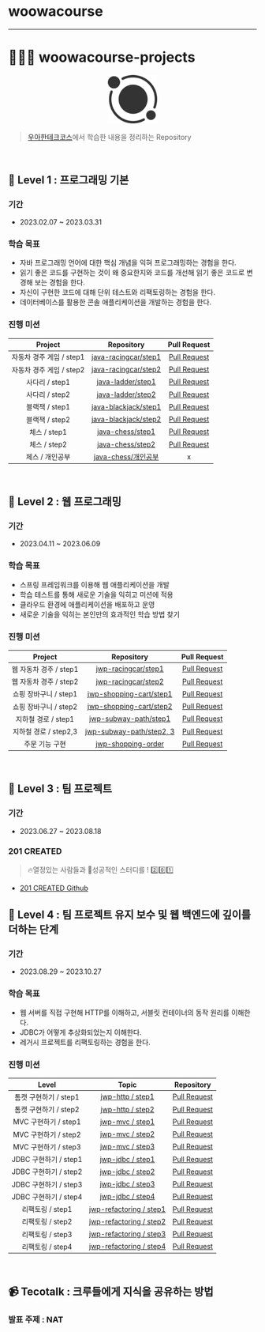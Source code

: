 # woowacourse
---
# 👨🏻‍💻 woowacourse-projects

<p align="center">
    <img src="./image.webp" alt="우아한 테크코스 포스터" width="20%" />
</p>



>  [우아한테크코스](https://woowacourse.github.io/)에서 학습한 내용을 정리하는 Repository

<br/>

## 🥚 Level 1 : 프로그래밍 기본

### 기간

- 2023.02.07 ~ 2023.03.31

### 학습 목표

- 자바 프로그래밍 언어에 대한 핵심 개념을 익혀 프로그래밍하는 경험을 한다.
- 읽기 좋은 코드를 구현하는 것이 왜 중요한지와 코드를 개선해 읽기 좋은 코드로 변경해 보는 경험을 한다.
- 자신이 구현한 코드에 대해 단위 테스트와 리팩토링하는 경험을 한다.
- 데이터베이스를 활용한 콘솔 애플리케이션을 개발하는 경험을 한다.

### 진행 미션

|      Project      |                                 Repository                                  |                              Pull Request                              |
|:-----------------:|:---------------------------------------------------------------------------:|:----------------------------------------------------------------------:|
| 자동차 경주 게임 / step1 | [java-racingcar/step1](https://github.com/CFalws/java-racingcar/tree/step1) | [Pull Request](https://github.com/woowacourse/java-racingcar/pull/444) |
| 자동차 경주 게임 / step2 | [java-racingcar/step2](https://github.com/CFalws/java-racingcar/tree/step2) | [Pull Request](https://github.com/woowacourse/java-racingcar/pull/586) |
|    사다리 / step1    |    [java-ladder/step1](https://github.com/CFalws/java-ladder/tree/step1)    |   [Pull Request](https://github.com/woowacourse/java-ladder/pull/86)   |
|    사다리 / step2    |    [java-ladder/step2](https://github.com/CFalws/java-ladder/tree/step2)    |  [Pull Request](https://github.com/woowacourse/java-ladder/pull/238)   |
|    블랙잭 / step1    | [java-blackjack/step1](https://github.com/CFalws/java-blackjack/tree/step1) | [Pull Request](https://github.com/woowacourse/java-blackjack/pull/467) |
|    블랙잭 / step2    | [java-blackjack/step2](https://github.com/CFalws/java-blackjack/tree/step2) | [Pull Request](https://github.com/woowacourse/java-blackjack/pull/519) |
|    체스 / step1     |     [java-chess/step1](https://github.com/CFalws/java-chess/tree/step1)     |   [Pull Request](https://github.com/woowacourse/java-chess/pull/445)   |
|    체스 / step2     |     [java-chess/step2](https://github.com/CFalws/java-chess/tree/step2)     |   [Pull Request](https://github.com/woowacourse/java-chess/pull/600)   |
|     체스 / 개인공부     |      [java-chess/개인공부](https://github.com/CFalws/java-chess/tree/new/src/main/java/chess)       |                                   x                                    |
<br/>

## 🐣 Level 2 : 웹 프로그래밍

### 기간

- 2023.04.11 ~ 2023.06.09

### 학습 목표

- 스프링 프레임워크를 이용해 웹 애플리케이션을 개발
- 학습 테스트를 통해 새로운 기술을 익히고 미션에 적용
- 클라우드 환경에 애플리케이션을 배포하고 운영
- 새로운 기술을 익히는 본인만의 효과적인 학습 방법 찾기

### 진행 미션

|     Project      |                                    Repository                                     |                         Pull Request                         |
|:----------------:|:---------------------------------------------------------------------------------:| :----------------------------------------------------------: |
| 웹 자동차 경주 / step1 |     [jwp-racingcar/step1](https://github.com/CFalws/jwp-racingcar/tree/step1)     | [Pull Request](https://github.com/woowacourse/jwp-racingcar/pull/11) |
| 웹 자동차 경주 / step2 |     [jwp-racingcar/step2](https://github.com/CFalws/jwp-racingcar/tree/step2)     | [Pull Request](https://github.com/woowacourse/jwp-racingcar/pull/102) |
| 쇼핑 장바구니 / step1  | [jwp-shopping-cart/step1](https://github.com/CFalws/jwp-shopping-cart/tree/step1) | [Pull Request](https://github.com/woowacourse/jwp-shopping-cart/pull/176) |
| 쇼핑 장바구니 / step2  | [jwp-shopping-cart/step2](https://github.com/CFalws/jwp-shopping-cart/tree/step2) | [Pull Request](https://github.com/woowacourse/jwp-shopping-cart/pull/271) |
|  지하철 경로 / step1  |   [jwp-subway-path/step1](https://github.com/CFalws/jwp-subway-path/tree/step1)   | [Pull Request](https://github.com/woowacourse/jwp-subway-path/pull/37) |
| 지하철 경로 / step2,3 | [jwp-subway-path/step2, 3](https://github.com/CFalws/jwp-subway-path/tree/step2)  | [Pull Request](https://github.com/woowacourse/jwp-subway-path/pull/173) |
|     주문 기능 구현     |   [jwp-shopping-order](https://github.com/CFalws/jwp-shopping-order/tree/step1)   | [Pull Request](https://github.com/woowacourse/jwp-shopping-order/pull/85) |
<br/>

## 🐥 Level 3 : 팀 프로젝트

### 기간

- 2023.06.27 ~ 2023.08.18

### 201 CREATED
> 🔥열정있는 사람들과 💪성공적인 스터디를 ! 2️⃣0️⃣1️⃣
- [201 CREATED Github](https://github.com/woowacourse-teams/2023-yigongil)
  <br/>

## 🐓 Level 4 : 팀 프로젝트 유지 보수 및 웹 백엔드에 깊이를 더하는 단계

### 기간

- 2023.08.29 ~ 2023.10.27

### 학습 목표

- 웹 서버를 직접 구현해 HTTP를 이해하고, 서블릿 컨테이너의 동작 원리를 이해한다.
- JDBC가 어떻게 추상화되었는지 이해한다. 
- 레거시 프로젝트를 리팩토링하는 경험을 한다.

### 진행 미션
|       Level       |                                      Topic                                      |                                 Repository                                 |                   
|:-----------------:|:-------------------------------------------------------------------------------:|:--------------------------------------------------------------------------:| 
|  톰캣 구현하기 / step1  |   [jwp-http / step1](https://github.com/CFalws/jwp-dashboard-http/tree/step1)   | [Pull Request](https://github.com/woowacourse/jwp-dashboard-http/pull/333) |
|  톰캣 구현하기 / step2  |   [jwp-http / step2](https://github.com/CFalws/jwp-dashboard-http/tree/step2)   | [Pull Request](https://github.com/woowacourse/jwp-dashboard-http/pull/436) |
| MVC 구현하기 / step1  |    [jwp-mvc / step1](https://github.com/CFalws/jwp-dashboard-mvc/tree/step1)    | [Pull Request](https://github.com/woowacourse/jwp-dashboard-mvc/pull/389)  |
| MVC 구현하기 / step2  |    [jwp-mvc / step2](https://github.com/CFalws/jwp-dashboard-mvc/tree/step2)    | [Pull Request](https://github.com/woowacourse/jwp-dashboard-mvc/pull/523)  |
| MVC 구현하기 / step3  |    [jwp-mvc / step3](https://github.com/CFalws/jwp-dashboard-mvc/tree/step3)    | [Pull Request](https://github.com/woowacourse/jwp-dashboard-mvc/pull/633)  |
| JDBC 구현하기 / step1 |   [jwp-jdbc / step1](https://github.com/CFalws/jwp-dashboard-jdbc/tree/step1)   | [Pull Request](https://github.com/woowacourse/jwp-dashboard-jdbc/pull/293) |
| JDBC 구현하기 / step2 |   [jwp-jdbc / step2](https://github.com/CFalws/jwp-dashboard-jdbc/tree/step2)   | [Pull Request](https://github.com/woowacourse/jwp-dashboard-jdbc/pull/438) |
| JDBC 구현하기 / step3 |   [jwp-jdbc / step3](https://github.com/CFalws/jwp-dashboard-jdbc/tree/step3)   | [Pull Request](https://github.com/woowacourse/jwp-dashboard-jdbc/pull/524) |
| JDBC 구현하기 / step4 |   [jwp-jdbc / step4](https://github.com/CFalws/jwp-dashboard-jdbc/tree/step4)   | [Pull Request](https://github.com/woowacourse/jwp-dashboard-jdbc/pull/605) |
|   리팩토링 / step1    | [jwp-refactoring / step1](https://github.com/CFalws/jwp-refactoring/tree/step1) |  [Pull Request](https://github.com/woowacourse/jwp-refactoring/pull/619)   |
|   리팩토링 / step2    | [jwp-refactoring / step2](https://github.com/CFalws/jwp-refactoring/tree/step2) |  [Pull Request](https://github.com/woowacourse/jwp-refactoring/pull/666)   |
|   리팩토링 / step3    | [jwp-refactoring / step3](https://github.com/CFalws/jwp-refactoring/tree/step3) |  [Pull Request](https://github.com/woowacourse/jwp-refactoring/pull/777)   |
|   리팩토링 / step4    | [jwp-refactoring / step4](https://github.com/CFalws/jwp-refactoring/tree/step4) |  [Pull Request](https://github.com/woowacourse/jwp-refactoring/pull/800)   |

<br/>

## 📹 Tecotalk : 크루들에게 지식을 공유하는 방법

### 발표 주제 : NAT

<br/>
